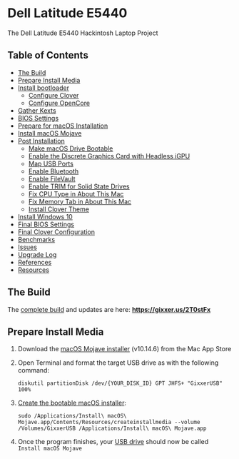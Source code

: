 # Dell Latitude E5440
The Dell Latitude E5440 Hackintosh Laptop Project

## Table of Contents

* [The Build](#the-build)
* [Prepare Install Media](#prepare-install-media)
* [Install bootloader](#install-bootloader)
  * [Configure Clover](#configure-clover)
  * [Configure OpenCore](#configure-opencore)
* [Gather Kexts](#gather-kexts)
* [BIOS Settings](#bios-settings-version-f12c)
* [Prepare for macOS Installation](#prepare-for-macos-installation)
* [Install macOS Mojave](#install-macos-mojave)
* [Post Installation](#post-installation)
  * [Make macOS Drive Bootable](#make-macos-drive-bootable)
  * [Enable the Discrete Graphics Card with Headless iGPU](#enable-the-discrete-graphics-card-with-headless-igpu)
  * [Map USB Ports](#map-usb-ports)
  * [Enable Bluetooth](#enable-bluetooth)
  * [Enable FileVault](#enable-filevault)
  * [Enable TRIM for Solid State Drives](#enable-trim-for-solid-state-drives)
  * [Fix CPU Type in About This Mac](#fix-cpu-type-in-about-this-mac)
  * [Fix Memory Tab in About This Mac](#fix-memory-tab-in-about-this-mac)
  * [Install Clover Theme](#install-clover-theme)
* [Install Windows 10](#install-windows-10)
* [Final BIOS Settings](#final-bios-settings)
* [Final Clover Configuration](#final-clover-configuration)
* [Benchmarks](#benchmarks)
* [Issues](#issues)
* [Upgrade Log](#upgrade-log)
* [References](#references)
* [Resources](#resources)

## The Build

The [complete build](https://www.dualbootpc.com/systems/laptop/e5440/specs/) and updates are here: **https://gixxer.us/2T0stFx**

## Prepare Install Media

1. Download the [macOS Mojave installer](https://www.dualbootpc.com/software/system/macos/mojave/) (v10.14.6) from the Mac App Store
2. Open Terminal and format the target USB drive as with the following command:

    `diskutil partitionDisk /dev/{YOUR_DISK_ID} GPT JHFS+ "GixxerUSB" 100%`
    
3. [Create the bootable macOS installer](https://www.dualbootpc.com/guide/creating-a-usb-installer/): 

    `sudo /Applications/Install\ macOS\ Mojave.app/Contents/Resources/createinstallmedia --volume /Volumes/GixxerUSB /Applications/Install\ macOS\ Mojave.app`

4. Once the program finishes, your [USB drive](https://www.dualbootpc.com/hardware/usb/) should now be called `Install macOS Mojave`
